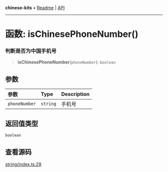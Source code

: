 **chinese-kits** • [Readme](../README.md) \| [API](../globals.md)

***

# 函数: isChinesePhoneNumber()

### 判断是否为中国手机号

<a id="undefined" name="undefined"></a>

> **isChinesePhoneNumber**(`phoneNumber`): `boolean`

## 参数

| 参数 | Type | Description |
| :------ | :------ | :------ |
| `phoneNumber` | `string` | 手机号 |

## 返回值类型

`boolean`

## 查看源码

[string/index.ts:29](https://github.com/hacxy/chinese-kits/blob/a681c346e928509daa8553fdd260fd31fe2b30cc/src/string/index.ts#L29)
